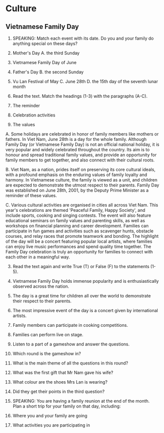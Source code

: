 # Culture

## Vietnamese Family Day

1. SPEAKING: Match each event with its date. Do you and your family do anything special on these days?

1. Mother's Day                A. the third Sunday
2. Vietnamese Family Day         of June
3. Father's Day               B. the second Sunday
4. Vu Lan Festival               of May
                             C. June 28th
                             D. the 15th day of the seventh
                                lunar month

2. Read the text. Match the headings (1-3) with the paragraphs (A-C).

1. The reminder
2. Celebration activities
3. The values

A. Some holidays are celebrated in honor of family members like mothers or fathers. In Viet Nam, June 28th is a day for the whole family. Although Family Day (or Vietnamese Family Day) is not an official national holiday, it is very popular and widely celebrated throughout the country. Its aim is to honour and spread traditional family values, and provide an opportunity for family members to get together, and also connect with their cultural roots.

B. Viet Nam, as a nation, prides itself on preserving its core cultural ideals, with a profound emphasis on the enduring values of family loyalty and harmony. In Vietnamese culture, the family is viewed as a unit, and children are expected to demonstrate the utmost respect to their parents. Family Day was established on June 28th, 2001, by the Deputy Prime Minister as a reminder of these values.

C. Various cultural activities are organised in cities all across Viet Nam. This year's celebrations are themed 'Peaceful Family, Happy Society', and include sports, cooking and singing contests. The event will also feature educational seminars on family values and parenting skills, as well as workshops on financial planning and career development. Families can participate in fun games and activities such as scavenger hunts, obstacle courses, and relay races that promote teamwork and bonding. The highlight of the day will be a concert featuring popular local artists, where families can enjoy live music performances and spend quality time together. The Family Day celebration is truly an opportunity for families to connect with each other in a meaningful way.

3. Read the text again and write True (T) or False (F) to the statements (1-5).

1. Vietnamese Family Day holds immense popularity and is enthusiastically observed across the nation.
2. The day is a great time for children all over the world to demonstrate their respect to their parents.
3. The most impressive event of the day is a concert given by international artists.
4. Family members can participate in cooking competitions.
5. Families can perform live on stage.

4. Listen to a part of a gameshow and answer the questions.

1. Which round is the gameshow in?
2. What is the main theme of all the questions in this round?
3. What was the first gift that Mr Nam gave his wife?
4. What colour are the shoes Mrs Lan is wearing?
5. Did they get their points in the third question?

5. SPEAKING: You are having a family reunion at the end of the month. Plan a short trip for your family on that day, including:

1. Where you and your family are going
2. What activities you are participating in